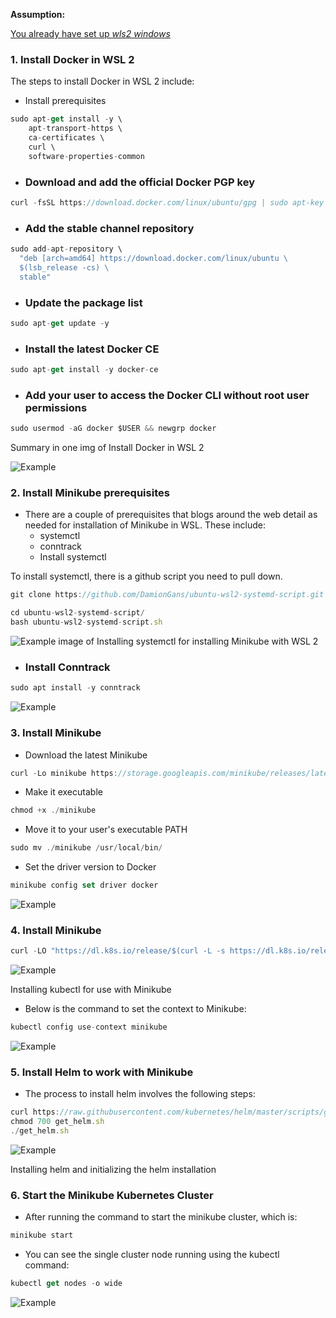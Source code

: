 __Assumption:__

<ins>You already have set up *wls2 windows*</ins>

### 1. Install Docker in WSL 2

The steps to install Docker in WSL 2 include:

- Install prerequisites

```jsx
sudo apt-get install -y \
    apt-transport-https \
    ca-certificates \
    curl \
    software-properties-common
```
  - ### Download and add the official Docker PGP key
 
 ```jsx
curl -fsSL https://download.docker.com/linux/ubuntu/gpg | sudo apt-key add -
```
  - ### Add the stable channel repository
 ```jsx
sudo add-apt-repository \
   "deb [arch=amd64] https://download.docker.com/linux/ubuntu \
   $(lsb_release -cs) \
   stable"
```
  - ### Update the package list

 ```jsx
sudo apt-get update -y
```
 - ### Install the latest Docker CE
 ```jsx
sudo apt-get install -y docker-ce
```
  - ### Add your user to access the Docker CLI without root user permissions

 ```jsx
sudo usermod -aG docker $USER && newgrp docker
```
Summary in one img of Install Docker in WSL 2

![Example](https://github.com/eduardo152030/install-minikube-on-wsl2/blob/main/img/img1.png)

### 2. Install Minikube prerequisites

* There are a couple of prerequisites that blogs around the web detail as needed for installation of Minikube in WSL. These include:
  - systemctl
  - conntrack
  - Install systemctl

To install systemctl, there is a github script you need to pull down.

 ```jsx
git clone https://github.com/DamionGans/ubuntu-wsl2-systemd-script.git
```

 ```jsx
cd ubuntu-wsl2-systemd-script/
bash ubuntu-wsl2-systemd-script.sh
```
![Example](https://github.com/eduardo152030/install-minikube-on-wsl2/blob/main/img/img2.png)
image of Installing systemctl for installing Minikube with WSL 2

  - ### Install Conntrack

 ```jsx
 sudo apt install -y conntrack
```
![Example](https://github.com/eduardo152030/install-minikube-on-wsl2/blob/main/img/img3.png)

### 3. Install Minikube

* Download the latest Minikube

 ```jsx
 curl -Lo minikube https://storage.googleapis.com/minikube/releases/latest/minikube-linux-amd64
```
*  Make it executable
 ```jsx
chmod +x ./minikube
```
* Move it to your user's executable PATH
 ```jsx
sudo mv ./minikube /usr/local/bin/
```
* Set the driver version to Docker

 ```jsx
minikube config set driver docker
```
![Example](https://github.com/eduardo152030/install-minikube-on-wsl2/blob/main/img/img4.png)

### 4. Install Minikube
 ```jsx
curl -LO "https://dl.k8s.io/release/$(curl -L -s https://dl.k8s.io/release/stable.txt)/bin/linux/amd64/kubectl"
```
![Example](https://github.com/eduardo152030/install-minikube-on-wsl2/blob/main/img/img5.png)

Installing kubectl for use with Minikube

  - Below is the command to set the context to Minikube:

 ```jsx
kubectl config use-context minikube
```
![Example](https://github.com/eduardo152030/install-minikube-on-wsl2/blob/main/img/img6.png)

### 5. Install Helm to work with Minikube

  - The process to install helm involves the following steps:

```jsx
curl https://raw.githubusercontent.com/kubernetes/helm/master/scripts/get > get_helm.sh 
chmod 700 get_helm.sh 
./get_helm.sh
```
![Example](https://github.com/eduardo152030/install-minikube-on-wsl2/blob/main/img/img7-.png)

Installing helm and initializing the helm installation

### 6. Start the Minikube Kubernetes Cluster
  - After running the command to start the minikube cluster, which is:

 ```jsx
minikube start
```

  - You can see the single cluster node running using the kubectl command:

 ```jsx
kubectl get nodes -o wide
```
![Example](https://github.com/eduardo152030/install-minikube-on-wsl2/blob/main/img/img8.png)
